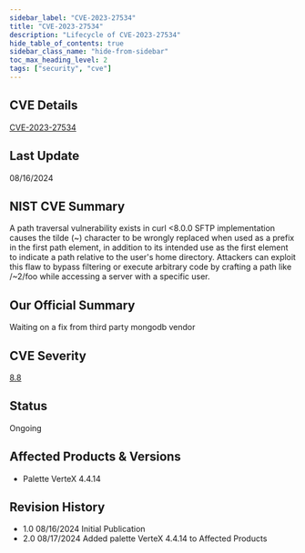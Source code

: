 ```yaml
---
sidebar_label: "CVE-2023-27534"
title: "CVE-2023-27534"
description: "Lifecycle of CVE-2023-27534"
hide_table_of_contents: true
sidebar_class_name: "hide-from-sidebar"
toc_max_heading_level: 2
tags: ["security", "cve"]
---
```


## CVE Details

[CVE-2023-27534](https://nvd.nist.gov/vuln/detail/CVE-2023-27534)

## Last Update

08/16/2024

## NIST CVE Summary

A path traversal vulnerability exists in curl \<8.0.0 SFTP implementation causes the tilde (\~) character to be wrongly
replaced when used as a prefix in the first path element, in addition to its intended use as the first element to
indicate a path relative to the user's home directory. Attackers can exploit this flaw to bypass filtering or execute
arbitrary code by crafting a path like /\~2/foo while accessing a server with a specific user.

## Our Official Summary

Waiting on a fix from third party mongodb vendor

## CVE Severity

[8.8](https://nvd.nist.gov/vuln/detail/CVE-2023-27534)

## Status

Ongoing

## Affected Products & Versions

- Palette VerteX 4.4.14

## Revision History

- 1.0 08/16/2024 Initial Publication
- 2.0 08/17/2024 Added palette VerteX 4.4.14 to Affected Products
